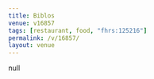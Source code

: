 ```yaml
---
title: Biblos
venue: v16857
tags: [restaurant, food, "fhrs:125216"]
permalink: /v/16857/
layout: venue
---
```

null
